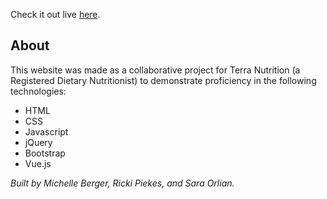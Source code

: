 Check it out live [here](https://bergerm613.github.io/WebFinalProjectSpring2020/index.html).

## About
This website was made as a collaborative project for Terra Nutrition (a Registered Dietary Nutritionist) to demonstrate proficiency in the following technologies:
* HTML
* CSS
* Javascript
* jQuery
* Bootstrap
* Vue.js

_Built by Michelle Berger, Ricki Piekes, and Sara Orlian._
